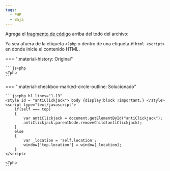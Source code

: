 ```yaml
---
tags:
  - PHP
  - Baja
---
```


Agrega el [fragmento de código](#__tabbed_1_2) arriba del todo del archivo:

Ya sea afuera de la etiqueta `<?php` o dentro de una etiqueta `#!html <script>` en donde inicie el contenido HTML.


=== ":material-history: Original"

    ```js+php
    <?php
    ```

=== ":material-checkbox-marked-circle-outline: Solucionado"

    ```js+php hl_lines="1-13"
    <style id = "antiClickjack"> body {display:block !important;} </style>
    <script type="text/javascript">
        if(self === top)
        {
            var antiClickjack = document.getElementById("antiClickjack");
            antiClickjack.parentNode.removeChild(antiClickjack);
        }
        else
        {
            var _location = 'self.location';
            window['top.location'] = window[_location];
        }
    </script>

    <?php
    ```
